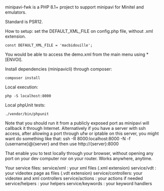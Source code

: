 minipavi-fwk is a PHP 8.1+ project to support minipavi for Minitel and emulators.

Standard is PSR12.

How to setup:
set the DEFAULT_XML_FILE on config.php file, without .xml extension.
```
const DEFAULT_XML_FILE = 'macbidouille';
```
You would be able to access the demo.xml from the main menu using * [ENVOI].

Install dependencies (minipavicli) through composer:
```
composer install
```

Local execution:
```
php -S localhost:8000
```

Local phpUnit tests:
```
./vendor/bin/phpunit
```

Note that you should run it from a publicly exposed port as minipavi will callback it through Internet.
Alternatively if you have a server with ssh access, after allowing a port through ufw or iptable on this server, you might want do something like that:
ssh -R 8000:localhost:8000 -N -f {username}@{server}
and then use http://{server}:8000

That enable you to test locally through your browser, without opening any port on your dev computer nor on your router.
Works anywhere, anytime.


Your service files:
service/xml : your xml files (.xml extension)
service/vdt : your videotex page as files (.vdt extension)
service/controllers: your videotex and xml controllers
service/actions : your actions if needed
service/helpers : your helpers
service/keywords : your keyword handlers
